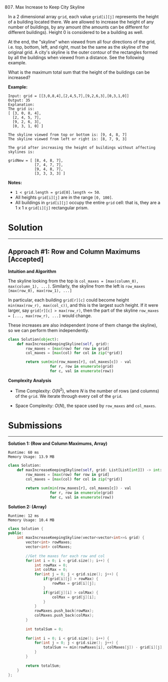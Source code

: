 807. Max Increase to Keep City Skyline

In a 2 dimensional array `grid`, each value `grid[i][j]` represents the height of a building located there. We are allowed to increase the height of any number of buildings, by any amount (the amounts can be different for different buildings). Height 0 is considered to be a building as well. 

At the end, the "skyline" when viewed from all four directions of the grid, i.e. top, bottom, left, and right, must be the same as the skyline of the original grid. A city's skyline is the outer contour of the rectangles formed by all the buildings when viewed from a distance. See the following example.

What is the maximum total sum that the height of the buildings can be increased?

**Example:**
```
Input: grid = [[3,0,8,4],[2,4,5,7],[9,2,6,3],[0,3,1,0]]
Output: 35
Explanation: 
The grid is:
[ [3, 0, 8, 4], 
  [2, 4, 5, 7],
  [9, 2, 6, 3],
  [0, 3, 1, 0] ]

The skyline viewed from top or bottom is: [9, 4, 8, 7]
The skyline viewed from left or right is: [8, 7, 9, 3]

The grid after increasing the height of buildings without affecting skylines is:

gridNew = [ [8, 4, 8, 7],
            [7, 4, 7, 7],
            [9, 4, 8, 7],
            [3, 3, 3, 3] ]
```

**Notes:**

* `1 < grid.length = grid[0].length <= 50`.
* All heights `grid[i][j]` are in the range `[0, 100]`.
* All buildings in `grid[i][j]` occupy the entire `grid` cell: that is, they are a 1 x 1 x `grid[i][j]` rectangular prism.

# Solution
---
## Approach #1: Row and Column Maximums [Accepted]
**Intuition and Algorithm**

The skyline looking from the top is `col_maxes = [max(column_0), max(column_1), ...]`. Similarly, the skyline from the left is `row_maxes [max(row_0), max(row_1), ...]`

In particular, each building `grid[r][c]` could become height `min(max(row_r), max(col_c))`, and this is the largest such height. If it were larger, say `grid[r][c] > max(row_r)`, then the part of the skyline `row_maxes = [..., max(row_r), ...]` would change.

These increases are also independent (none of them change the skyline), so we can perform them independently.

```python
class Solution(object):
    def maxIncreaseKeepingSkyline(self, grid):
        row_maxes = [max(row) for row in grid]
        col_maxes = [max(col) for col in zip(*grid)]

        return sum(min(row_maxes[r], col_maxes[c]) - val
                   for r, row in enumerate(grid)
                   for c, val in enumerate(row))
```

**Complexity Analysis**

* Time Complexity: $O(N^2)$, where $N$ is the number of rows (and columns) of the `grid`. We iterate through every cell of the `grid`.

* Space Complexity: $O(N)$, the space used by `row_maxes` and `col_maxes`.

# Submissions
---
**Solution 1: (Row and Column Maximums, Array)**
```
Runtime: 60 ms
Memory Usage: 13.9 MB
```
```python
class Solution:
    def maxIncreaseKeepingSkyline(self, grid: List[List[int]]) -> int:
        row_maxes = [max(row) for row in grid]
        col_maxes = [max(col) for col in zip(*grid)]

        return sum(min(row_maxes[r], col_maxes[c]) - val
                   for r, row in enumerate(grid)
                   for c, val in enumerate(row))
```

**Solution 2: (Array)**
```
Runtime: 12 ms
Memory Usage: 10.4 MB
```
```c++
class Solution {
public:
    int maxIncreaseKeepingSkyline(vector<vector<int>>& grid) {
        vector<int> rowMaxes;
        vector<int> colMaxes;
        
        //Get the maxes for each row and col
        for(int i = 0; i < grid.size(); i++) {
            int rowMax = 0;
            int colMax = 0;
            for(int j = 0; j < grid.size(); j++) {
                if(grid[i][j] > rowMax) {
                    rowMax = grid[i][j];
                }
                if(grid[j][i] > colMax) {
                    colMax = grid[j][i];
                }
            }
            rowMaxes.push_back(rowMax);
            colMaxes.push_back(colMax);
        }
        
        int totalSum = 0;
       
        for(int i = 0; i < grid.size(); i++) {
            for(int j = 0; j < grid.size(); j++) {
                totalSum += min(rowMaxes[i], colMaxes[j]) - grid[i][j];
            }
        }
        
        return totalSum;
    }
};
```